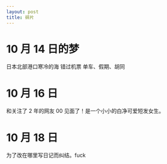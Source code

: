 ```yaml
---
layout: post
title: 碎片
---
```


# 10 月 14 日的梦
日本北部港口寒冷的海
错过机票
单车、假期、胡同

# 10 月 16 日
和关注了 2 年的网友 00 见面了！是一个小小的白净可爱短发女生。

# 10 月 18 日
为了改在哪里写日记而纠结。fuck